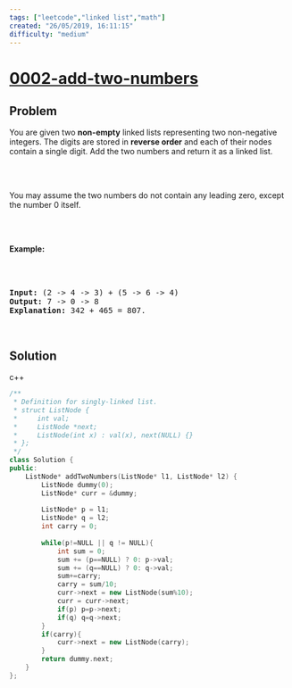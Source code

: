 ```yaml
---
tags: ["leetcode","linked list","math"]
created: "26/05/2019, 16:11:15"
difficulty: "medium"
---
```


# [0002-add-two-numbers](https://leetcode.com/problems/add-two-numbers/)

## Problem
<div><p>You are given two <b>non-empty</b> linked lists representing two non-negative integers. The digits are stored in <b>reverse order</b> and each of their nodes contain a single digit. Add the two numbers and return it as a linked list.</p><br><br><p>You may assume the two numbers do not contain any leading zero, except the number 0 itself.</p><br><br><p><b>Example:</b></p><br><br><pre><b>Input:</b> (2 -&gt; 4 -&gt; 3) + (5 -&gt; 6 -&gt; 4)<br><b>Output:</b> 7 -&gt; 0 -&gt; 8<br><b>Explanation:</b> 342 + 465 = 807.<br></pre><br></div>

## Solution

c++
```c++
/**
 * Definition for singly-linked list.
 * struct ListNode {
 *     int val;
 *     ListNode *next;
 *     ListNode(int x) : val(x), next(NULL) {}
 * };
 */
class Solution {
public:
    ListNode* addTwoNumbers(ListNode* l1, ListNode* l2) {
        ListNode dummy(0);
        ListNode* curr = &dummy;
        
        ListNode* p = l1;
        ListNode* q = l2;
        int carry = 0;
        
        while(p!=NULL || q != NULL){
            int sum = 0;
            sum += (p==NULL) ? 0: p->val;
            sum += (q==NULL) ? 0: q->val;
            sum+=carry;
            carry = sum/10;
            curr->next = new ListNode(sum%10);
            curr = curr->next;
            if(p) p=p->next;
            if(q) q=q->next;
        }
        if(carry){
            curr->next = new ListNode(carry);
        }
        return dummy.next;
    }
};
​
```
